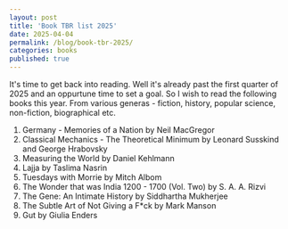 ```yaml
---
layout: post
title: 'Book TBR list 2025'
date: 2025-04-04
permalink: /blog/book-tbr-2025/
categories: books
published: true
---
```



It's time to get back into reading. Well it's already past the first quarter of 2025 and an oppurtune time to set a goal. So I wish to read the following books this year. From various generas - fiction, history, popular science, non-fiction, biographical etc.

1. Germany - Memories of a Nation by Neil MacGregor
2. Classical Mechanics - The Theoretical Minimum by Leonard Susskind and George Hrabovsky
3. Measuring the World by Daniel Kehlmann
4. Lajja by Taslima Nasrin
5. Tuesdays with Morrie by Mitch Albom
6. The Wonder that was India 1200 - 1700 (Vol. Two) by S. A. A. Rizvi
7. The Gene: An Intimate History by Siddhartha Mukherjee
8. The Subtle Art of Not Giving a F*ck by Mark Manson
9. Gut by Giulia Enders